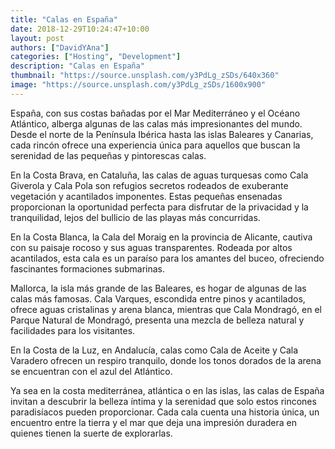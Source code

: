 ```yaml
---
title: "Calas en España"
date: 2018-12-29T10:24:47+10:00
layout: post
authors: ["DavidYAna"]
categories: ["Hosting", "Development"]
description: "Calas en España"
thumbnail: "https://source.unsplash.com/y3PdLg_zSDs/640x360"
image: "https://source.unsplash.com/y3PdLg_zSDs/1600x900"
---
```


España, con sus costas bañadas por el Mar Mediterráneo y el Océano Atlántico, alberga algunas de las calas más impresionantes del mundo. Desde el norte de la Península Ibérica hasta las islas Baleares y Canarias, cada rincón ofrece una experiencia única para aquellos que buscan la serenidad de las pequeñas y pintorescas calas.

En la Costa Brava, en Cataluña, las calas de aguas turquesas como Cala Giverola y Cala Pola son refugios secretos rodeados de exuberante vegetación y acantilados imponentes. Estas pequeñas ensenadas proporcionan la oportunidad perfecta para disfrutar de la privacidad y la tranquilidad, lejos del bullicio de las playas más concurridas.

En la Costa Blanca, la Cala del Moraig en la provincia de Alicante, cautiva con su paisaje rocoso y sus aguas transparentes. Rodeada por altos acantilados, esta cala es un paraíso para los amantes del buceo, ofreciendo fascinantes formaciones submarinas.

Mallorca, la isla más grande de las Baleares, es hogar de algunas de las calas más famosas. Cala Varques, escondida entre pinos y acantilados, ofrece aguas cristalinas y arena blanca, mientras que Cala Mondragó, en el Parque Natural de Mondragó, presenta una mezcla de belleza natural y facilidades para los visitantes.

En la Costa de la Luz, en Andalucía, calas como Cala de Aceite y Cala Varadero ofrecen un respiro tranquilo, donde los tonos dorados de la arena se encuentran con el azul del Atlántico.

Ya sea en la costa mediterránea, atlántica o en las islas, las calas de España invitan a descubrir la belleza íntima y la serenidad que solo estos rincones paradisíacos pueden proporcionar. Cada cala cuenta una historia única, un encuentro entre la tierra y el mar que deja una impresión duradera en quienes tienen la suerte de explorarlas.
